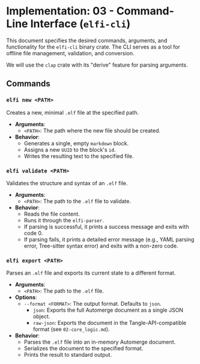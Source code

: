 # Implementation: 03 - Command-Line Interface (`elfi-cli`)

This document specifies the desired commands, arguments, and functionality for the `elfi-cli` binary crate. The CLI serves as a tool for offline file management, validation, and conversion.

We will use the `clap` crate with its "derive" feature for parsing arguments.

## Commands

### `elfi new <PATH>`

Creates a new, minimal `.elf` file at the specified path.

-   **Arguments**:
    -   `<PATH>`: The path where the new file should be created.
-   **Behavior**:
    -   Generates a single, empty `markdown` block.
    -   Assigns a new `UUID` to the block's `id`.
    -   Writes the resulting text to the specified file.

### `elfi validate <PATH>`

Validates the structure and syntax of an `.elf` file.

-   **Arguments**:
    -   `<PATH>`: The path to the `.elf` file to validate.
-   **Behavior**:
    -   Reads the file content.
    -   Runs it through the `elfi-parser`.
    -   If parsing is successful, it prints a success message and exits with code 0.
    -   If parsing fails, it prints a detailed error message (e.g., YAML parsing error, Tree-sitter syntax error) and exits with a non-zero code.

### `elfi export <PATH>`

Parses an `.elf` file and exports its current state to a different format.

-   **Arguments**:
    -   `<PATH>`: The path to the `.elf` file.
-   **Options**:
    -   `--format <FORMAT>`: The output format. Defaults to `json`.
        -   `json`: Exports the full Automerge document as a single JSON object.
        -   `raw-json`: Exports the document in the Tangle-API-compatible format (see `02-core_logic.md`).
-   **Behavior**:
    -   Parses the `.elf` file into an in-memory Automerge document.
    -   Serializes the document to the specified format.
    -   Prints the result to standard output.
